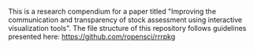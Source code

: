 
This is a research compendium for a paper titled "Improving the communication and transparency of stock assessment using interactive visualization tools". The file structure of this repository follows guidelines presented here: https://github.com/ropensci/rrrpkg
